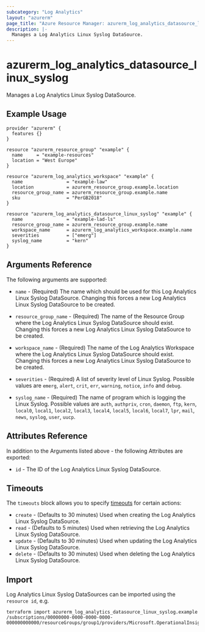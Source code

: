 ```yaml
---
subcategory: "Log Analytics"
layout: "azurerm"
page_title: "Azure Resource Manager: azurerm_log_analytics_datasource_linux_syslog"
description: |-
  Manages a Log Analytics Linux Syslog DataSource.
---
```


# azurerm_log_analytics_datasource_linux_syslog

Manages a Log Analytics Linux Syslog DataSource.

## Example Usage

```hcl
provider "azurerm" {
  features {}
}

resource "azurerm_resource_group" "example" {
  name     = "example-resources"
  location = "West Europe"
}

resource "azurerm_log_analytics_workspace" "example" {
  name                = "example-law"
  location            = azurerm_resource_group.example.location
  resource_group_name = azurerm_resource_group.example.name
  sku                 = "PerGB2018"
}

resource "azurerm_log_analytics_datasource_linux_syslog" "example" {
  name                = "example-lad-ls"
  resource_group_name = azurerm_resource_group.example.name
  workspace_name      = azurerm_log_analytics_workspace.example.name
  severities          = ["emerg"]
  syslog_name         = "kern"
}
```

## Arguments Reference

The following arguments are supported:

* `name` - (Required) The name which should be used for this Log Analytics Linux Syslog DataSource. Changing this forces a new Log Analytics Linux Syslog DataSource to be created.

* `resource_group_name` - (Required) The name of the Resource Group where the Log Analytics Linux Syslog DataSource should exist. Changing this forces a new Log Analytics Linux Syslog DataSource to be created.

* `workspace_name` - (Required) The name of the Log Analytics Workspace where the Log Analytics Linux Syslog DataSource should exist. Changing this forces a new Log Analytics Linux Syslog DataSource to be created.

* `severities` - (Required) A list of severity level of Linux Syslog. Possible values are `emerg`, `alert`, `crit`, `err`, `warning`, `notice`, `info` and `debug`.

* `syslog_name` - (Required) The name of program which is logging the Linux Syslog. Possible values are `auth`, `authpriv`, `cron`, `daemon`, `ftp`, `kern`, `local0`, `local1`, `local2`, `local3`, `local4`, `local5`, `local6`, `local7`, `lpr`, `mail`, `news`, `syslog`, `user`, `uucp`.

## Attributes Reference

In addition to the Arguments listed above - the following Attributes are exported: 

* `id` - The ID of the Log Analytics Linux Syslog DataSource.

## Timeouts

The `timeouts` block allows you to specify [timeouts](https://www.terraform.io/docs/configuration/resources.html#timeouts) for certain actions:

* `create` - (Defaults to 30 minutes) Used when creating the Log Analytics Linux Syslog DataSource.
* `read` - (Defaults to 5 minutes) Used when retrieving the Log Analytics Linux Syslog DataSource.
* `update` - (Defaults to 30 minutes) Used when updating the Log Analytics Linux Syslog DataSource.
* `delete` - (Defaults to 30 minutes) Used when deleting the Log Analytics Linux Syslog DataSource.

## Import

Log Analytics Linux Syslog DataSources can be imported using the `resource id`, e.g.

```shell
terraform import azurerm_log_analytics_datasource_linux_syslog.example /subscriptions/00000000-0000-0000-0000-000000000000/resourceGroups/group1/providers/Microsoft.OperationalInsights/workspaces/workspace1/datasources/datasource1
```
